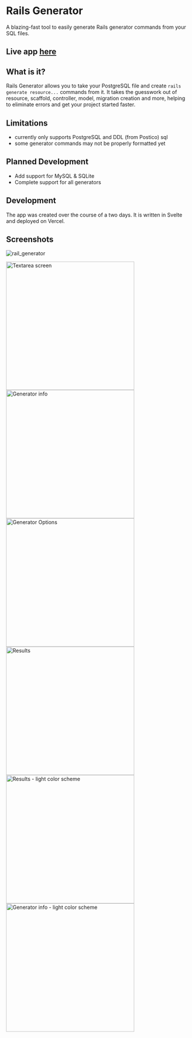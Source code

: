 # Rails Generator

A blazing-fast tool to easily generate Rails generator commands from your SQL files.

## Live app [here](https://www.railsgenerator.com)

## What is it?

Rails Generator allows you to take your PostgreSQL file and create `rails generate resource...` commands from it. It takes the guesswork out of resource, scaffold, controller, model, migration creation and more, helping to eliminate errors and get your project started faster.

## Limitations
- currently only supports PostgreSQL and DDL (from Postico) sql
- some generator commands may not be properly formatted yet

## Planned Development
- Add support for MySQL & SQLite
- Complete support for all generators

## Development

The app was created over the course of a two days. It is written in Svelte and deployed on Vercel.

## Screenshots
![rail_generator](https://github.com/brennacodes/railsgenerator/assets/98294995/0b4c1014-f129-42d6-9a42-3995aee02945)

<img width="350" alt="Textarea screen" src="https://github.com/brennacodes/railsgenerator/assets/98294995/4171ac3e-9a79-484a-910d-bf76218a26c4">
<img width="350" alt="Generator info" src="https://github.com/brennacodes/railsgenerator/assets/98294995/f919e96d-8b5e-4a28-b449-f9efe55cee76">
<img width="350" alt="Generator Options" src="https://github.com/brennacodes/railsgenerator/assets/98294995/d31278b3-10c6-4e59-affc-51007fc5392c">
<img width="350" alt="Results" src="https://github.com/brennacodes/railsgenerator/assets/98294995/65b2d06a-724e-4af5-8855-c8c1c5c7f94e">
<img width="350" alt="Results - light color scheme" src="https://github.com/brennacodes/railsgenerator/assets/98294995/873a90a5-761b-49e2-8a2c-00389bc7bc4f">
<img width="350" alt="Generator info - light color scheme" src="https://github.com/brennacodes/railsgenerator/assets/98294995/f3fe0536-c5ba-4e39-9f5d-a21b5129a509">


